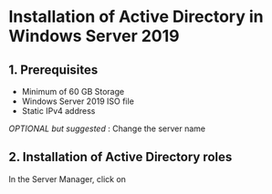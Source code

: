 # Installation of Active Directory in Windows Server 2019

## 1. Prerequisites
- Minimum of 60 GB Storage
- Windows Server 2019 ISO file
- Static IPv4 address

*OPTIONAL but suggested* : Change the server name

## 2. Installation of Active Directory roles
In the Server Manager, click on 
